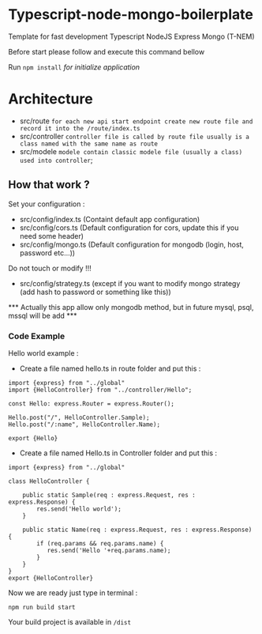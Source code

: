# Typescript-node-mongo-boilerplate

Template for fast development Typescript NodeJS Express Mongo (T-NEM)

Before start please follow and execute this command bellow

Run `npm install`  *for initialize application*

# Architecture 


- src/route `for each new api start endpoint create new route file and record it into the /route/index.ts`
- src/controller `controller file is called by route file usually is a class named with the same name as route`
- src/modele `modele contain classic modele file (usually a class) used into controller`;


## How that work ? 

Set your configuration : 

- src/config/index.ts  (Containt default app configuration)
- src/config/cors.ts   (Default configuration for cors, update this if you need some header)
- src/config/mongo.ts  (Default configuration for mongodb (login, host, password etc...))

Do not touch or modify !!! 
- src/config/strategy.ts  (except if you want to modify mongo strategy (add hash to password or something like this))

*** Actually this app allow only mongodb method, but in future mysql, psql, mssql will be add ***


### Code Example 
Hello world example : 

- Create a file named hello.ts in route folder and put this :
 
```
import {express} from "../global"
import {HelloController} from "../controller/Hello";   

const Hello: express.Router = express.Router();

Hello.post("/", HelloController.Sample);
Hello.post("/:name", HelloController.Name);

export {Hello}
```

- Create a file named Hello.ts in Controller folder and put this :

```
import {express} from "../global"

class HelloController {

    public static Sample(req : express.Request, res : express.Response) {
        res.send('Hello world');
    }

    public static Name(req : express.Request, res : express.Response) {
        if (req.params && req.params.name) {
           res.send('Hello '+req.params.name);
        }   
    }
} 
export {HelloController}
```

Now we are ready just type in terminal :

`npm run build start`

Your build project is available in `/dist`
